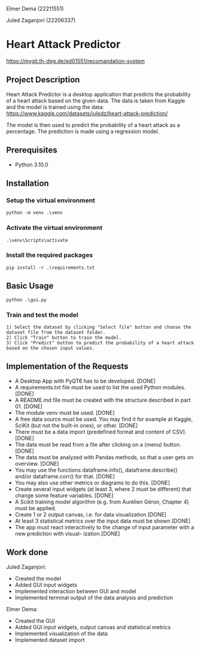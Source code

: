 Elmer Dema (22211551)

Juled Zaganjori (22206337)

# Heart Attack Predictor

https://mygit.th-deg.de/ed01551/recomandation-system

## Project Description

Heart Attack Predictor is a desktop application that predicts the probability of a heart attack based on the given data.
The data is taken from Kaggle and the model is trained using the data:
https://www.kaggle.com/datasets/juledz/heart-attack-prediction/

The model is then used to predict the probability of a heart attack as a percentage. 
The prediction is made using a regression model.

## Prerequisites
- Python 3.10.0

## Installation
### Setup the virtual environment

    python -m venv .\venv

### Activate the virtual environment

    .\venv\Scripts\activate

### Install the required packages

    pip install -r .\requirements.txt

## Basic Usage

    python .\gui.py

### Train and test the model

    1) Select the dataset by clicking "Select file" button and choose the dataset file from the dataset folder.
    2) Click "Train" button to train the model.
    3) Click "Predict" button to predict the probability of a heart attack based on the chosen input values.

## Implementation of the Requests

- A Desktop App with PyQT6 has to be developed. [DONE]
- A requirements.txt file must be used to list the used Python modules. [DONE]
- A README.md file must be created with the structure described in part 01. [DONE]
- The module venv must be used. [DONE]
- A free data source must be used. You may find it for example at Kaggle, SciKit (but not the built-in
ones), or other. [DONE]
- There must be a data import (predefined format and content of CSV). [DONE]
- The data must be read from a file after clicking on a (menu) button. [DONE]
- The data must be analyzed with Pandas methods, so that a user gets on overview. [DONE]
- You may use the functions dataframe.info(), dataframe.describe() and/or dataframe.corr()
for that. [DONE]
- You may also use other metrics or diagrams to do this. [DONE]
- Create several input widgets (at least 3, where 2 must be different) that change some feature variables. [DONE]
- A Scikit training model algorithm (e.g. from Aurélien Géron, Chapter 4) must be applied.
- Create 1 or 2 output canvas, i.e. for data visualization [DONE]
- At least 3 statistical metrics over the input data must be shown [DONE]
- The app must react interactively to the change of input parameter with a new prediction with visual-
ization.[DONE]

## Work done

Juled Zaganjori: <br>
- Created the model
- Added GUI input widgets
- Implemented interaction between GUI and model
- Implemented terminal output of the data analysis and prediction

Elmer Dema: <br>
- Created the GUI
- Added GUI input widgets, output canvas and statistical metrics
- Implemented visualization of the data
- Implemented dataset import 
